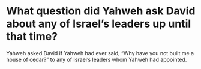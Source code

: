 # What question did Yahweh ask David about any of Israel’s leaders up until that time?

Yahweh asked David if Yahweh had ever said, “Why have you not built me a house of cedar?” to any of Israel’s leaders whom Yahweh had appointed.
